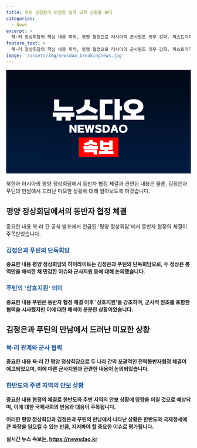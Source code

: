 ```yaml
---
title: 푸틴 김정은의 위험한 밀착 고착 상황을 보다
categories:
  - News
excerpt: >
  북·러 정상회담의 핵심 내용 파악, 동맹 협정으로 러시아의 군사원조 의무 강화. 퍼스트미터 인터뷰 시 사랑스런 통역 고의존, 미 대선을 위한 김정은의 전략적 접근.
feature_text: >
  북·러 정상회담의 핵심 내용 파악, 동맹 협정으로 러시아의 군사원조 의무 강화. 퍼스트미터 인터뷰 시 사랑스런 통역 고의존, 미 대선을 위한 김정은의 전략적 접근.
image: '/assets/img/newsdao_breakingnews.jpg'
---
```


<p><img src="/assets/img/newsdao_breakingnews.jpg" alt="firstkoreanews 속보" /></p>

<p data-ke-size="size16">북한과 러시아의 평양 정상회담에서 동반자 협정 체결과 관련된 내용은 물론, 김정은과 푸틴의 만남에서 드러난 미묘한 상황에 대해 알아보도록 하겠습니다.</p>

<h2 data-ke-size="size26">평양 정상회담에서의 동반자 협정 체결</h2>

<p>중요한 내용
북·러 간 공식 발표에서 언급된 '평양 정상회담'에서 동반자 협정의 체결이 주목받았습니다.</p>

<h3><b><span style="color: #1a5490;">김정은과 푸틴의 단독회담</span><b></h3>

<p>중요한 내용
평양 정상회담의 하이라이트는 김정은과 푸틴의 단독회담으로, 두 정상은 통역만을 배석한 채 민감한 이슈와 군사지원 등에 대해 논의했습니다.</p>

<h3><b><span style="color: #1a5490;">푸틴의 '상호지원' 의미</span><b></h3>

<p>중요한 내용
푸틴은 동반자 협정 체결 이후 '상호지원'을 강조하며, 군사적 원조를 포함한 협력을 시사했지만 이에 대한 해석이 분분한 상황이었습니다.</p>

<h2 data-ke-size="size26">김정은과 푸틴의 만남에서 드러난 미묘한 상황</h2>

<h3><b><span style="color: #1a5490;">북·러 관계와 군사 협력</span><b></h3>

<p>중요한 내용
북·러 간 평양 정상회담으로 두 나라 간의 포괄적인 전략동반자협정 체결이 예고되었으며, 이에 따른 군사지원과 관련한 내용이 논의되었습니다.</p>

<h3><b><span style="color: #1a5490;">한반도와 주변 지역의 안보 상황</span><b></h3>

<p>중요한 내용
협정의 체결로 한반도와 주변 지역의 안보 상황에 영향을 미칠 것으로 예상되며, 이에 대한 국제사회의 반응과 대응이 주목됩니다.</p>

<p>이러한 평양 정상회담과 김정은과 푸틴의 만남에서 나타난 상황은 한반도와 국제정세에 큰 파장을 일으킬 수 있는 만큼, 지켜봐야 할 중요한 이슈로 평가됩니다.</p></p>
실시간 뉴스 속보는, <a href="https://newsdao.kr" rel="dofollow">https://newsdao.kr</a>


